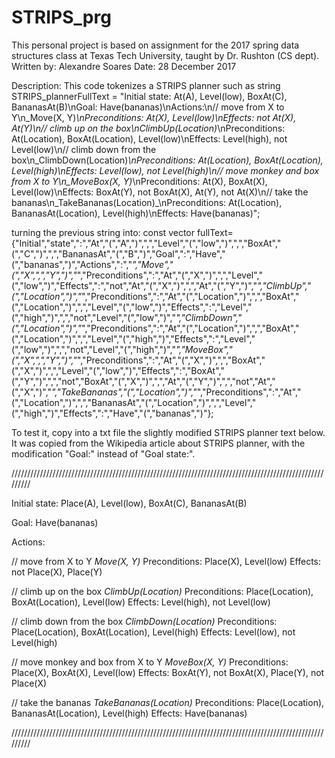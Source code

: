 # STRIPS_prg
This personal project is based on assignment for the 2017 spring data structures class at Texas Tech University, taught by Dr. Rushton (CS dept).
 Written by: Alexandre Soares
 Date: 28 December 2017
 
 Description:
 This code tokenizes a STRIPS planner such as
 string STRIPS_plannerFullText = "Initial state: At(A), Level(low), BoxAt(C), BananasAt(B)\nGoal:    Have(bananas)\nActions:\n// move from X to Y\n_Move(X, Y)_\nPreconditions:  At(X), Level(low)\nEffects: not At(X), At(Y)\n// climb up on the box\nClimbUp(Location)_\nPreconditions:  At(Location), BoxAt(Location), Level(low)\nEffects: Level(high), not Level(low)\n// climb down from the box\n_ClimbDown(Location)_\nPreconditions:  At(Location), BoxAt(Location), Level(high)\nEffects: Level(low), not Level(high)\n// move monkey and box from X to Y\n_MoveBox(X, Y)_\nPreconditions:  At(X), BoxAt(X), Level(low)\nEffects: BoxAt(Y), not BoxAt(X), At(Y), not At(X)\n// take the bananas\n_TakeBananas(Location)_\nPreconditions:  At(Location), BananasAt(Location), Level(high)\nEffects: Have(bananas)";
 
 turning the previous string into:
 const vector<string> fullText= {"Initial","state",":","At","(","A",")",",","Level","(","low",")",",","BoxAt","(","C",")",",","BananasAt","(","B",")","Goal",":","Have","(","bananas",")","Actions",":","_","Move","(","X",",","Y",")","_","Preconditions",":","At","(","X",")",",","Level","(","low",")","Effects",":","not","At","(","X",")",",","At","(","Y",")","_","ClimbUp","(","Location",")","_","Preconditions",":","At","(","Location",")",",","BoxAt","(","Location",")",",","Level","(","low",")","Effects",":","Level","(","high",")",",","not","Level","(","low",")","_","ClimbDown","(","Location",")","_","Preconditions",":","At","(","Location",")",",","BoxAt","(","Location",")",",","Level","(","high",")","Effects",":","Level","(","low",")",",","not","Level","(","high",")","_","MoveBox","(","X",",","Y",")","_","Preconditions",":","At","(","X",")",",","BoxAt","(","X",")",",","Level","(","low",")","Effects",":","BoxAt","(","Y",")",",","not","BoxAt","(","X",")",",","At","(","Y",")",",","not","At","(","X",")","_","TakeBananas","(","Location",")","_","Preconditions",":","At","(","Location",")",",","BananasAt","(","Location",")",",","Level","(","high",")","Effects",":","Have","(","bananas",")"};
 
 
 To test it, copy into a txt file the slightly modified STRIPS planner text below. It was copied from the Wikipedia article about STRIPS planner, with the modification "Goal:" instead of "Goal state:".
 
 /////////////////////////////////////////////////////////////////////////////////////////////////////////

Initial state: Place(A), Level(low), BoxAt(C), BananasAt(B)

Goal:    Have(bananas)

Actions:

// move from X to Y
_Move(X, Y)_
Preconditions:  Place(X), Level(low)
Effects: not Place(X), Place(Y)

// climb up on the box
_ClimbUp(Location)_
Preconditions:  Place(Location), BoxAt(Location), Level(low)
Effects: Level(high), not Level(low)

// climb down from the box
_ClimbDown(Location)_
Preconditions:  Place(Location), BoxAt(Location), Level(high)
Effects: Level(low), not Level(high)

// move monkey and box from X to Y
_MoveBox(X, Y)_
Preconditions:  Place(X), BoxAt(X), Level(low)
Effects: BoxAt(Y), not BoxAt(X), Place(Y), not Place(X)

// take the bananas
_TakeBananas(Location)_
Preconditions:  Place(Location), BananasAt(Location), Level(high)
Effects: Have(bananas)

 /////////////////////////////////////////////////////////////////////////////////////////////////////////
